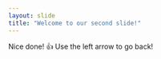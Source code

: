 ```yaml
---
layout: slide
title: "Welcome to our second slide!"
---
```

Nice done! :+1:
Use the left arrow to go back!
